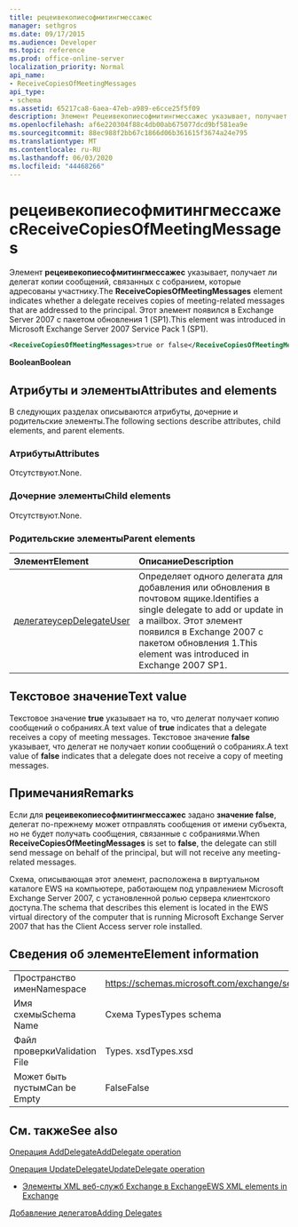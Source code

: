 ```yaml
---
title: рецеивекопиесофмитингмессажес
manager: sethgros
ms.date: 09/17/2015
ms.audience: Developer
ms.topic: reference
ms.prod: office-online-server
localization_priority: Normal
api_name:
- ReceiveCopiesOfMeetingMessages
api_type:
- schema
ms.assetid: 65217ca8-6aea-47eb-a989-e6cce25f5f09
description: Элемент Рецеивекопиесофмитингмессажес указывает, получает ли делегат копии сообщений, связанных с собранием, которые адресованы участнику. Этот элемент появился в Exchange Server 2007 с пакетом обновления 1 (SP1).
ms.openlocfilehash: af6e220304f88c4db00ab675077dcd9bf581ea9e
ms.sourcegitcommit: 88ec988f2bb67c1866d06b361615f3674a24e795
ms.translationtype: MT
ms.contentlocale: ru-RU
ms.lasthandoff: 06/03/2020
ms.locfileid: "44468266"
---
```

# <a name="receivecopiesofmeetingmessages"></a><span data-ttu-id="ded0f-104">рецеивекопиесофмитингмессажес</span><span class="sxs-lookup"><span data-stu-id="ded0f-104">ReceiveCopiesOfMeetingMessages</span></span>

<span data-ttu-id="ded0f-105">Элемент **рецеивекопиесофмитингмессажес** указывает, получает ли делегат копии сообщений, связанных с собранием, которые адресованы участнику.</span><span class="sxs-lookup"><span data-stu-id="ded0f-105">The **ReceiveCopiesOfMeetingMessages** element indicates whether a delegate receives copies of meeting-related messages that are addressed to the principal.</span></span> <span data-ttu-id="ded0f-106">Этот элемент появился в Exchange Server 2007 с пакетом обновления 1 (SP1).</span><span class="sxs-lookup"><span data-stu-id="ded0f-106">This element was introduced in Microsoft Exchange Server 2007 Service Pack 1 (SP1).</span></span> 
  
```xml
<ReceiveCopiesOfMeetingMessages>true or false</ReceiveCopiesOfMeetingMessages>
```

 <span data-ttu-id="ded0f-107">**Boolean**</span><span class="sxs-lookup"><span data-stu-id="ded0f-107">**Boolean**</span></span>
## <a name="attributes-and-elements"></a><span data-ttu-id="ded0f-108">Атрибуты и элементы</span><span class="sxs-lookup"><span data-stu-id="ded0f-108">Attributes and elements</span></span>

<span data-ttu-id="ded0f-109">В следующих разделах описываются атрибуты, дочерние и родительские элементы.</span><span class="sxs-lookup"><span data-stu-id="ded0f-109">The following sections describe attributes, child elements, and parent elements.</span></span>
  
### <a name="attributes"></a><span data-ttu-id="ded0f-110">Атрибуты</span><span class="sxs-lookup"><span data-stu-id="ded0f-110">Attributes</span></span>

<span data-ttu-id="ded0f-111">Отсутствуют.</span><span class="sxs-lookup"><span data-stu-id="ded0f-111">None.</span></span>
  
### <a name="child-elements"></a><span data-ttu-id="ded0f-112">Дочерние элементы</span><span class="sxs-lookup"><span data-stu-id="ded0f-112">Child elements</span></span>

<span data-ttu-id="ded0f-113">Отсутствуют.</span><span class="sxs-lookup"><span data-stu-id="ded0f-113">None.</span></span>
  
### <a name="parent-elements"></a><span data-ttu-id="ded0f-114">Родительские элементы</span><span class="sxs-lookup"><span data-stu-id="ded0f-114">Parent elements</span></span>

|<span data-ttu-id="ded0f-115">**Элемент**</span><span class="sxs-lookup"><span data-stu-id="ded0f-115">**Element**</span></span>|<span data-ttu-id="ded0f-116">**Описание**</span><span class="sxs-lookup"><span data-stu-id="ded0f-116">**Description**</span></span>|
|:-----|:-----|
|[<span data-ttu-id="ded0f-117">делегатеусер</span><span class="sxs-lookup"><span data-stu-id="ded0f-117">DelegateUser</span></span>](delegateuser.md) <br/> |<span data-ttu-id="ded0f-118">Определяет одного делегата для добавления или обновления в почтовом ящике.</span><span class="sxs-lookup"><span data-stu-id="ded0f-118">Identifies a single delegate to add or update in a mailbox.</span></span> <span data-ttu-id="ded0f-119">Этот элемент появился в Exchange 2007 с пакетом обновления 1.</span><span class="sxs-lookup"><span data-stu-id="ded0f-119">This element was introduced in Exchange 2007 SP1.</span></span>  <br/> |
   
## <a name="text-value"></a><span data-ttu-id="ded0f-120">Текстовое значение</span><span class="sxs-lookup"><span data-stu-id="ded0f-120">Text value</span></span>

<span data-ttu-id="ded0f-121">Текстовое значение **true** указывает на то, что делегат получает копию сообщений о собраниях.</span><span class="sxs-lookup"><span data-stu-id="ded0f-121">A text value of **true** indicates that a delegate receives a copy of meeting messages.</span></span> <span data-ttu-id="ded0f-122">Текстовое значение **false** указывает, что делегат не получает копии сообщений о собраниях.</span><span class="sxs-lookup"><span data-stu-id="ded0f-122">A text value of **false** indicates that a delegate does not receive a copy of meeting messages.</span></span> 
  
## <a name="remarks"></a><span data-ttu-id="ded0f-123">Примечания</span><span class="sxs-lookup"><span data-stu-id="ded0f-123">Remarks</span></span>

<span data-ttu-id="ded0f-124">Если для **рецеивекопиесофмитингмессажес** задано **значение false**, делегат по-прежнему может отправлять сообщения от имени субъекта, но не будет получать сообщения, связанные с собраниями.</span><span class="sxs-lookup"><span data-stu-id="ded0f-124">When **ReceiveCopiesOfMeetingMessages** is set to **false**, the delegate can still send message on behalf of the principal, but will not receive any meeting-related messages.</span></span>
  
<span data-ttu-id="ded0f-125">Схема, описывающая этот элемент, расположена в виртуальном каталоге EWS на компьютере, работающем под управлением Microsoft Exchange Server 2007, с установленной ролью сервера клиентского доступа.</span><span class="sxs-lookup"><span data-stu-id="ded0f-125">The schema that describes this element is located in the EWS virtual directory of the computer that is running Microsoft Exchange Server 2007 that has the Client Access server role installed.</span></span>
  
## <a name="element-information"></a><span data-ttu-id="ded0f-126">Сведения об элементе</span><span class="sxs-lookup"><span data-stu-id="ded0f-126">Element information</span></span>

|||
|:-----|:-----|
|<span data-ttu-id="ded0f-127">Пространство имен</span><span class="sxs-lookup"><span data-stu-id="ded0f-127">Namespace</span></span>  <br/> |https://schemas.microsoft.com/exchange/services/2006/types  <br/> |
|<span data-ttu-id="ded0f-128">Имя схемы</span><span class="sxs-lookup"><span data-stu-id="ded0f-128">Schema Name</span></span>  <br/> |<span data-ttu-id="ded0f-129">Схема Types</span><span class="sxs-lookup"><span data-stu-id="ded0f-129">Types schema</span></span>  <br/> |
|<span data-ttu-id="ded0f-130">Файл проверки</span><span class="sxs-lookup"><span data-stu-id="ded0f-130">Validation File</span></span>  <br/> |<span data-ttu-id="ded0f-131">Types. xsd</span><span class="sxs-lookup"><span data-stu-id="ded0f-131">Types.xsd</span></span>  <br/> |
|<span data-ttu-id="ded0f-132">Может быть пустым</span><span class="sxs-lookup"><span data-stu-id="ded0f-132">Can be Empty</span></span>  <br/> |<span data-ttu-id="ded0f-133">False</span><span class="sxs-lookup"><span data-stu-id="ded0f-133">False</span></span>  <br/> |
   
## <a name="see-also"></a><span data-ttu-id="ded0f-134">См. также</span><span class="sxs-lookup"><span data-stu-id="ded0f-134">See also</span></span>



[<span data-ttu-id="ded0f-135">Операция AddDelegate</span><span class="sxs-lookup"><span data-stu-id="ded0f-135">AddDelegate operation</span></span>](adddelegate-operation.md)
  
[<span data-ttu-id="ded0f-136">Операция UpdateDelegate</span><span class="sxs-lookup"><span data-stu-id="ded0f-136">UpdateDelegate operation</span></span>](updatedelegate-operation.md)


- [<span data-ttu-id="ded0f-137">Элементы XML веб-служб Exchange в Exchange</span><span class="sxs-lookup"><span data-stu-id="ded0f-137">EWS XML elements in Exchange</span></span>](ews-xml-elements-in-exchange.md)


[<span data-ttu-id="ded0f-138">Добавление делегатов</span><span class="sxs-lookup"><span data-stu-id="ded0f-138">Adding Delegates</span></span>](https://msdn.microsoft.com/library/3a744150-66a3-4a13-9433-793603ba5038%28Office.15%29.aspx)

